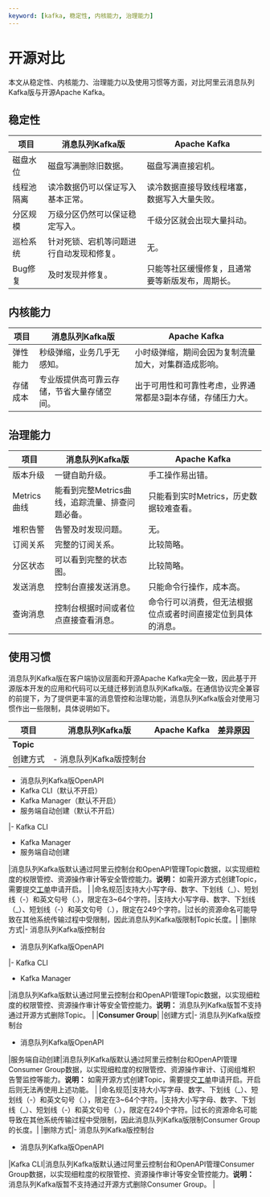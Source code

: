 ```yaml
---
keyword: [kafka, 稳定性, 内核能力, 治理能力]
---
```


# 开源对比

本文从稳定性、内核能力、治理能力以及使用习惯等方面，对比阿里云消息队列Kafka版与开源Apache Kafka。

## 稳定性

|项目|消息队列Kafka版|Apache Kafka|
|--|----------|------------|
|磁盘水位|磁盘写满删除旧数据。|磁盘写满直接宕机。|
|线程池隔离|读冷数据仍可以保证写入基本正常。|读冷数据直接导致线程堵塞，数据写入大量失败。|
|分区规模|万级分区仍然可以保证稳定写入。|千级分区就会出现大量抖动。|
|巡检系统|针对死锁、宕机等问题进行自动发现和修复。|无。|
|Bug修复|及时发现并修复。|只能等社区缓慢修复，且通常要等新版发布，周期长。|

## 内核能力

|项目|消息队列Kafka版|Apache Kafka|
|--|----------|------------|
|弹性能力|秒级弹缩，业务几乎无感知。|小时级弹缩，期间会因为复制流量加大，对集群造成影响。|
|存储成本|专业版提供高可靠云存储，节省大量存储空间。|出于可用性和可靠性考虑，业界通常都是3副本存储，存储压力大。|

## 治理能力

|项目|消息队列Kafka版|Apache Kafka|
|--|----------|------------|
|版本升级|一键自助升级。|手工操作易出错。|
|Metrics曲线|能看到完整Metrics曲线，追踪流量、排查问题必备。|只能看到实时Metrics，历史数据较难查看。|
|堆积告警|告警及时发现问题。|无。|
|订阅关系|完整的订阅关系。|比较简略。|
|分区状态|可以看到完整的状态图。|比较简略。|
|发送消息|控制台直接发送消息。|只能命令行操作，成本高。|
|查询消息|控制台根据时间或者位点直接查看消息。|命令行可以消费，但无法根据位点或者时间直接定位到具体的消息。|

## 使用习惯

消息队列Kafka版在客户端协议层面和开源Apache Kafka完全一致，因此基于开源版本开发的应用和代码可以无缝迁移到消息队列Kafka版。在通信协议完全兼容的前提下，为了提供更丰富的消息管控和治理功能，消息队列Kafka版会对使用习惯作出一些限制，具体说明如下。

|项目|消息队列Kafka版|Apache Kafka|差异原因|
|--|----------|------------|----|
|**Topic**|
|创建方式|-   消息队列Kafka版控制台
-   消息队列Kafka版OpenAPI
-   Kafka CLI（默认不开启）
-   Kafka Manager（默认不开启）
-   服务端自动创建（默认不开启）

|-   Kafka CLI
-   Kafka Manager
-   服务端自动创建

|消息队列Kafka版默认通过阿里云控制台和OpenAPI管理Topic数据，以实现细粒度的权限管控、资源操作审计等安全管控能力。**说明：** 如需开源方式创建Topic，需要提交[工单](https://workorder-intl.console.aliyun.com/)申请开启。 |
|命名规范|支持大小写字母、数字、下划线（\_）、短划线（-）和英文句号（.），限定在3~64个字符。|支持大小写字母、数字、下划线（\_）、短划线（-）和英文句号（.），限定在249个字符。|过长的资源命名可能导致在其他系统传输过程中受限制，因此消息队列Kafka版限制Topic长度。|
|删除方式|-   消息队列Kafka版控制台
-   消息队列Kafka版OpenAPI

|-   Kafka CLI
-   Kafka Manager

|消息队列Kafka版默认通过阿里云控制台和OpenAPI管理Topic数据，以实现细粒度的权限管控、资源操作审计等安全管控能力。**说明：** 消息队列Kafka版暂不支持通过开源方式删除Topic。 |
|**Consumer Group**|
|创建方式|-   消息队列Kafka版控制台
-   消息队列Kafka版OpenAPI

|服务端自动创建|消息队列Kafka版默认通过阿里云控制台和OpenAPI管理Consumer Group数据，以实现细粒度的权限管控、资源操作审计、订阅组堆积告警监控等能力。**说明：** 如需开源方式创建Topic，需要提交[工单](https://workorder-intl.console.aliyun.com/)申请开启。开启后则无法再使用上述功能。 |
|命名规范|支持大小写字母、数字、下划线（\_）、短划线（-）和英文句号（.），限定在3~64个字符。|支持大小写字母、数字、下划线（\_）、短划线（-）和英文句号（.），限定在249个字符。|过长的资源命名可能导致在其他系统传输过程中受限制，因此消息队列Kafka版限制Consumer Group的长度。|
|删除方式|-   消息队列Kafka版控制台
-   消息队列Kafka版OpenAPI

|Kafka CLI|消息队列Kafka版默认通过阿里云控制台和OpenAPI管理Consumer Group数据，以实现细粒度的权限管控、资源操作审计等安全管控能力。**说明：** 消息队列Kafka版暂不支持通过开源方式删除Consumer Group。 |


